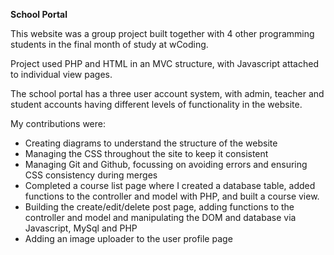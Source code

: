 **School Portal**

This website was a group project built together with 4 other programming students in the final month of study at wCoding.

Project used PHP and HTML in an MVC structure, with Javascript attached to individual view pages.

The school portal has a three user account system, with admin, teacher and student accounts having different levels of functionality
in the website.

My contributions were:
- Creating diagrams to understand the structure of the website
- Managing the CSS throughout the site to keep it consistent
- Managing Git and Github, focussing on avoiding errors and ensuring CSS consistency during merges
- Completed a course list page where I created a database table, added functions to the controller and model with PHP, and built a course view.
- Building the create/edit/delete post page, adding functions to the controller and model and manipulating the DOM and database via Javascript, MySql and PHP
- Adding an image uploader to the user profile page
